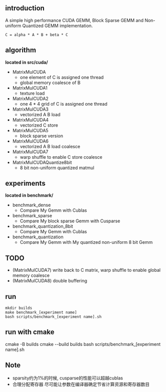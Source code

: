## introduction
A simple high performance CUDA GEMM, Block Sparse GEMM and Non-uniform Quantized GEMM implementation.
```
C = alpha * A * B + beta * C
```
## algorithm
**located in src/cuda/**

* MatrixMulCUDA
    * one element of C is assigned one thread
    * global memory coalesce of B
* MatrixMulCUDA1
    * texture load
* MatrixMulCUDA2
    * one 4 * 4 grid of C is assigned one thread
* MatrixMulCUDA3
    * vectorized A B load
* MatrixMulCUDA4
    * vectorized C store
* MatrixMulCUDA5
    * block sparse version
* MatrixMulCUDA6
    * vectorized A B load coalesce
* MatrixMulCUDA7
    * warp shuffle to enable C store coalesce
* MatrixMulCUDAQuantize8bit
    * 8 bit non-uniform quantized matmul

## experiments
**located in benchmark/**
* benchmark_dense
    * Compare My Gemm with Cublas
* benchmark_sparse
    * Compare My block sparse Gemm with Cusparse
* benchmark_quantization_8bit
    * Compare My Gemm with Cublas
* benchmark_quantization
    * Compare My Gemm with My quantized non-uniform 8 bit Gemm

## TODO
* (MatrixMulCUDA7) write back to C matrix, warp shuffle to enable global memory coalesce
* (MatrixMulCUDA8) double buffering

## run
```
mkdir builds
make benchmark_[experiment name]
bash scripts/benchmark_[experiment name].sh
```

## run with cmake
cmake -B builds
cmake --build builds
bash scripts/benchmark_[experiment name].sh


## Note
* sparsity约为1%的时候, cusparse的性能可以超越cublas
* 合理分配寄存器 尽可能让参数在编译器确定节省计算资源和寄存器数目
